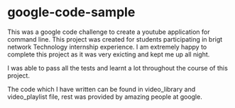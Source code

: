 # google-code-sample
This was a google code challenge to create a youtube application for command line. 
This project was created for students participating in brigt network Technology internship experience. 
I am extremely happy to complete this project as it was very exicting and kept me up all night. 

I was able to pass all the tests and learnt a lot throughout the course of this project. 

The code which I have written can be found in video_library and video_playlist file, rest was provided by amazing people at google. 
